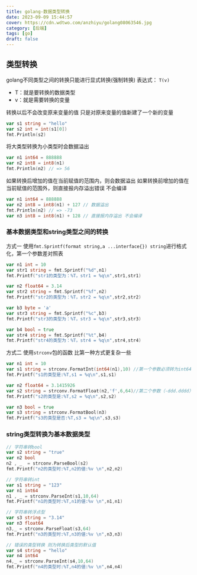 ```yaml
---
title: golang-数据类型转换
date: 2023-09-09 15:44:57
cover: https://cdn.wdtwo.com/anzhiyu/golang08063546.jpg
category: [后端]
tags: [go]
draft: false
---
```


## 类型转换

golang不同类型之间的转换只能进行显式转换(强制转换)
表达式：
`T(v)`
- T：就是要转换的数据类型
- v：就是需要转换的变量

转换以后不会改变原来变量的值 只是对原来变量的值新建了一个新的变量
```go
var s1 string = "hello"
var s2 int = int(s1[0])
fmt.Println(s2)
```
将大类型转换为小类型时会数据溢出
```go
var n1 int64 = 888888
var n2 int8 = int8(n1)
fmt.Println(n2) // => 56
```
如果转换后增加的值在当前赋值的范围内，则会数据溢出
如果转换前增加的值在当前赋值的范围外，则直接报内存溢出错误 不会编译
```go
var n1 int64 = 888888
var n2 int8 = int8(n1) + 127 // 数据溢出
fmt.Println(n2) // => -73
var n3 int8 = int8(n1) + 128 // 直接报内存溢出 不会编译
```

### 基本数据类型和string类型之间的转换
方式一 使用`fmt.Sprintf(format string,a ...interface{}) string`进行格式化，第一个参数差对照表
```go
var n1 int = 10
var str1 string = fmt.Sprintf("%d",n1)
fmt.Printf("str1的类型为：%T，str1 = %q\n",str1,str1)

var n2 float64 = 3.14
var str2 string = fmt.Sprintf("%f",n2)
fmt.Printf("str2的类型为：%T，str2 = %q\n",str2,str2)

var b3 byte = 'a'
var str3 string = fmt.Sprintf("%c",b3)
fmt.Printf("str3的类型为：%T，str3 = %q\n",str3,str3)

var b4 bool = true
var str4 string = fmt.Sprintf("%t",b4)
fmt.Printf("str4的类型为：%T，str4 = %q\n",str4,str4)
```
方式二 使用`strconv`包的函数
比第一种方式更复杂一些
```go
var n1 int = 10
var s1 string = strconv.FormatInt(int64(n1),10) //第一个参数必须转为int64 第二个参数是指定面值的进制形式
fmt.Printf("s1的类型是:%T,s1 = %q\n",s1,s1)

var n2 float64 = 3.1415926
var s2 string = strconv.FormatFloat(n2,'f',6,64)//第二个参数（-ddd.dddd） 第三个参数是保留几位小数 第四个参数是小数的类型是float64
fmt.Printf("s2的类型是:%T,s2 = %q\n",s2,s2)

var n3 bool = true
var s3 string = strconv.FormatBool(n3)
fmt.Printf("s3的类型是否:%T,s3 = %q\n",s3,s3)
```

### string类型转换为基本数据类型

```go
// 字符串转bool
var s2 string = "true"
var n2 bool
n2 , _  = strconv.ParseBool(s2)
fmt.Printf("n2的类型时:%T,n2的値:%v \n",n2,n2)

// 字符串转int
var s1 string = "123"
var n1 int64
n1 , _ = strconv.ParseInt(s1,10,64)
fmt.Printf("n1的类型时:%T,n1的値:%v \n",n1,n1)

// 字符串转浮点型
var s3 string = "3.14"
var n3 float64
n3,_ = strconv.ParseFloat(s3,64)
fmt.Printf("n3的类型时:%T,n3的値:%v \n",n3,n3)

// 错误的类型转换 则为转换后类型的默认值 
var s4 string = "hello"
var n4 int64
n4,_ = strconv.ParseInt(s4,10,64)
fmt.Printf("n4的类型时:%T,n4的値:%v \n",n4,n4)
```



